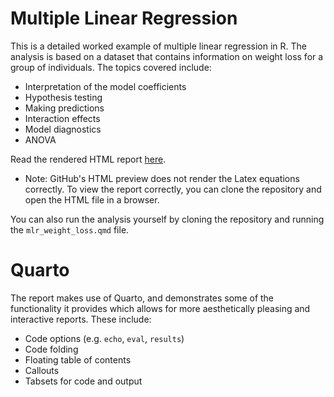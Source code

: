 # Multiple Linear Regression
This is a detailed worked example of multiple linear regression in R. The analysis is based on a dataset that contains information on weight loss for a group of individuals. The topics covered include:

- Interpretation of the model coefficients
- Hypothesis testing
- Making predictions
- Interaction effects
- Model diagnostics
- ANOVA

Read the rendered HTML report [here](https://htmlpreview.github.io/?https://github.com/endaflynn198/r-resources/blob/main/multiple_linear_regression/mlr_weight_loss.html).

- Note: GitHub's HTML preview does not render the Latex equations correctly. To view the report correctly, you can clone the repository and open the HTML file in a browser.

You can also run the analysis yourself by cloning the repository and running the `mlr_weight_loss.qmd` file.


# Quarto
The report makes use of Quarto, and demonstrates some of the functionality it provides which allows for more aesthetically pleasing and interactive reports. These include:
- Code options (e.g. `echo`, `eval`, `results`)
- Code folding
- Floating table of contents
- Callouts
- Tabsets for code and output